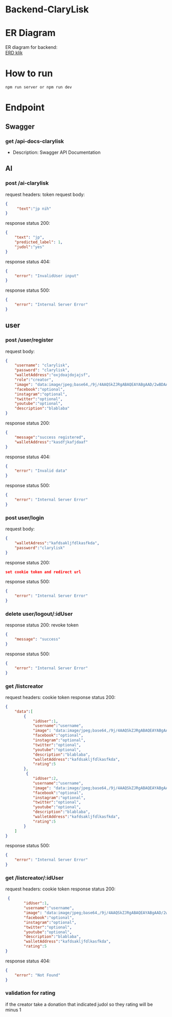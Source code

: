 # Backend-ClaryLisk

# ER Diagram
ER diagram for backend:  
[ERD klik](https://drive.google.com/file/d/1KurwPZ5nijn0efekE1CY-hqMWTnSp8Ge/view?usp=sharing)

# How to run
```
npm run server or npm run dev

```

# Endpoint

## Swagger

### get /api-docs-clarylisk
- Description: Swagger API Documentation

## AI 

### post /ai-clarylisk
request headers: token
request body:
```json
{
     "text":"jp nih"
}
```
response status 200:
```json
{
    "text": "jp",
    "predicted_label": 1,
    "judol":"yes"
}
```
response status 404:
```json
{
    "error": "InvalidUser input"
}
```
response status 500:
```json
{
    "error": "Internal Server Error"
}
```

## user

### post /user/register
request body:
```json
{
    "username": "clarylisk",
    "password": "clarylisk",
    "walletAddress":"oxjdoajdojajsf",
    "role":"creator",
    "image": "data:image/jpeg;base64,/9j/4AAQSkZJRgABAQEAYABgAAD/2wBDAA...",
    "facebook":"optional",
    "instagram":"optional",
    "twitter":"optional",
    "youtube":"optional",
    "description":"blablaba"
}
```
response status 200:
```json
{
    "message":"success registered",
    "walletAddress":"kasdfjkafjdaaf"
}
```
response status 404:
```json
{
    "error": "Invalid data"
}
```
response status 500:
```json
{
    "error": "Internal Server Error"
}
```

### post user/login
request body:
```json
{
    "walletAdress":"kafdsakljfdlkasfkda",
    "password":"clarylisk"
}
```
response status 200:
```json
set cookie token and redirect url
```
response status 500:
```json
{
    "error": "Internal Server Error"
}
```

### delete user/logout/:idUser
response status 200:
revoke token
```json
{
    "message": "success"
}
```
response status 500:
```json
{
    "error": "Internal Server Error"
}
```

### get /listcreator
request headers: cookie token
response status 200:
```json
{
    "data":[
        {
            "idUser":1,
            "username":"username",
            "image": "data:image/jpeg;base64,/9j/4AAQSkZJRgABAQEAYABgAAD/2wBDAA...",
            "facebook":"optional",
            "instagram":"optional",
            "twitter":"optional",
            "youtube":"optional",
            "description":"blablaba",
            "walletAddress":"kafdsakljfdlkasfkda",
            "rating":5
        },
         {
            "idUser":2,
            "username":"username",
            "image": "data:image/jpeg;base64,/9j/4AAQSkZJRgABAQEAYABgAAD/2wBDAA...",
            "facebook":"optional",
            "instagram":"optional",
            "twitter":"optional",
            "youtube":"optional",
            "description":"blablaba",
            "walletAddress":"kafdsakljfdlkasfkda",
            "rating":5
        }
    ]
}
```
response status 500:
```json
{
    "error": "Internal Server Error"
}
```

### get /listcreator/:idUser
request headers: cookie token
response status 200:
```json
 {
        "idUser":1,
        "username":"username",
        "image": "data:image/jpeg;base64,/9j/4AAQSkZJRgABAQEAYABgAAD/2wBDAA...",
        "facebook":"optional",
        "instagram":"optional",
        "twitter":"optional",
        "youtube":"optional",
        "description":"blablaba",
        "walletAddress":"kafdsakljfdlkasfkda",
        "rating":5
}
```
response status 404:
```json
{
    "error": "Not Found"
}
```

### validation for rating
if the creator take a donation that indicated judol so they rating will be minus 1